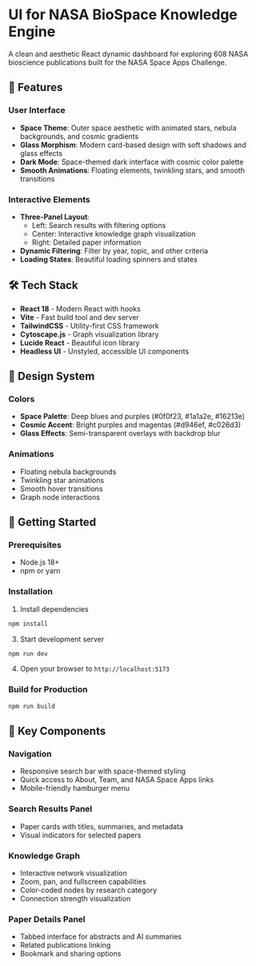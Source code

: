 # UI for NASA BioSpace Knowledge Engine

A clean and aesthetic React dynamic dashboard for exploring 608 NASA bioscience publications built for the NASA Space Apps Challenge.

## 🚀 Features

### User Interface
- **Space Theme**: Outer space aesthetic with animated stars, nebula backgrounds, and cosmic gradients
- **Glass Morphism**: Modern card-based design with soft shadows and glass effects
- **Dark Mode**: Space-themed dark interface with cosmic color palette
- **Smooth Animations**: Floating elements, twinkling stars, and smooth transitions

### Interactive Elements
- **Three-Panel Layout**: 
  - Left: Search results with filtering options
  - Center: Interactive knowledge graph visualization
  - Right: Detailed paper information
- **Dynamic Filtering**: Filter by year, topic, and other criteria
- **Loading States**: Beautiful loading spinners and states

## 🛠 Tech Stack

- **React 18** - Modern React with hooks
- **Vite** - Fast build tool and dev server
- **TailwindCSS** - Utility-first CSS framework
- **Cytoscape.js** - Graph visualization library
- **Lucide React** - Beautiful icon library
- **Headless UI** - Unstyled, accessible UI components

## 🎨 Design System

### Colors
- **Space Palette**: Deep blues and purples (#0f0f23, #1a1a2e, #16213e)
- **Cosmic Accent**: Bright purples and magentas (#d946ef, #c026d3)
- **Glass Effects**: Semi-transparent overlays with backdrop blur

### Animations
- Floating nebula backgrounds
- Twinkling star animations
- Smooth hover transitions
- Graph node interactions

## 🚀 Getting Started

### Prerequisites
- Node.js 18+ 
- npm or yarn

### Installation

1. Install dependencies
```bash
npm install
```

3. Start development server
```bash
npm run dev
```

4. Open your browser to `http://localhost:5173`

### Build for Production
```bash
npm run build
```

## 🌟 Key Components

### Navigation
- Responsive search bar with space-themed styling
- Quick access to About, Team, and NASA Space Apps links
- Mobile-friendly hamburger menu

### Search Results Panel
- Paper cards with titles, summaries, and metadata
- Visual indicators for selected papers

### Knowledge Graph
- Interactive network visualization
- Zoom, pan, and fullscreen capabilities
- Color-coded nodes by research category
- Connection strength visualization

### Paper Details Panel
- Tabbed interface for abstracts and AI summaries
- Related publications linking
- Bookmark and sharing options
